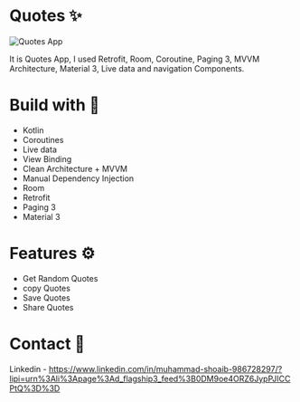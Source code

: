 # Quotes ✨

![Quotes App](https://github.com/shoaibkhanae/CodSoft-Quotes-App/assets/147998474/1bdfd1dd-c10a-45cb-97ac-e155430d1a43)

It is Quotes App, I used Retrofit, Room, Coroutine, Paging 3, MVVM Architecture, Material 3, Live data and navigation Components.



# Build with 🔨
* Kotlin
* Coroutines
* Live data
* View Binding
* Clean Architecture + MVVM
* Manual Dependency Injection
* Room
* Retrofit
* Paging 3
* Material 3


# Features ⚙️
* Get Random Quotes 
* copy Quotes 
* Save Quotes
* Share Quotes
  
# Contact 📧
Linkedin - https://www.linkedin.com/in/muhammad-shoaib-986728297/?lipi=urn%3Ali%3Apage%3Ad_flagship3_feed%3B0DM9oe4ORZ6JypPJICCPtQ%3D%3D


